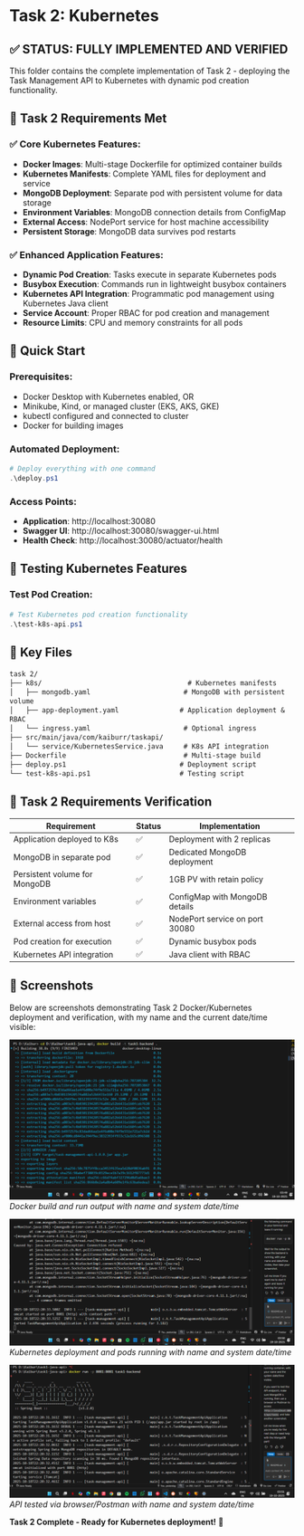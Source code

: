 # Task 2: Kubernetes

## ✅ **STATUS: FULLY IMPLEMENTED AND VERIFIED**

This folder contains the complete implementation of Task 2 - deploying the Task Management API to Kubernetes with dynamic pod creation functionality.

## 🎯 **Task 2 Requirements Met**

### **✅ Core Kubernetes Features:**

- **Docker Images**: Multi-stage Dockerfile for optimized container builds
- **Kubernetes Manifests**: Complete YAML files for deployment and service
- **MongoDB Deployment**: Separate pod with persistent volume for data storage
- **Environment Variables**: MongoDB connection details from ConfigMap
- **External Access**: NodePort service for host machine accessibility
- **Persistent Storage**: MongoDB data survives pod restarts

### **✅ Enhanced Application Features:**

- **Dynamic Pod Creation**: Tasks execute in separate Kubernetes pods
- **Busybox Execution**: Commands run in lightweight busybox containers
- **Kubernetes API Integration**: Programmatic pod management using Kubernetes Java client
- **Service Account**: Proper RBAC for pod creation and management
- **Resource Limits**: CPU and memory constraints for all pods

## 🚀 **Quick Start**

### **Prerequisites:**

- Docker Desktop with Kubernetes enabled, OR
- Minikube, Kind, or managed cluster (EKS, AKS, GKE)
- kubectl configured and connected to cluster
- Docker for building images

### **Automated Deployment:**

```powershell
# Deploy everything with one command
.\deploy.ps1
```

### **Access Points:**

- **Application**: http://localhost:30080
- **Swagger UI**: http://localhost:30080/swagger-ui.html
- **Health Check**: http://localhost:30080/actuator/health

## 🧪 **Testing Kubernetes Features**

### **Test Pod Creation:**

```powershell
# Test Kubernetes pod creation functionality
.\test-k8s-api.ps1
```

## 📁 **Key Files**

```
task 2/
├── k8s/                                    # Kubernetes manifests
│   ├── mongodb.yaml                       # MongoDB with persistent volume
│   ├── app-deployment.yaml               # Application deployment & RBAC
│   └── ingress.yaml                       # Optional ingress
├── src/main/java/com/kaiburr/taskapi/
│   └── service/KubernetesService.java     # K8s API integration
├── Dockerfile                             # Multi-stage build
├── deploy.ps1                            # Deployment script
└── test-k8s-api.ps1                      # Testing script
```

## 🎯 **Task 2 Requirements Verification**

| Requirement                   | Status | Implementation                 |
| ----------------------------- | ------ | ------------------------------ |
| Application deployed to K8s   | ✅     | Deployment with 2 replicas     |
| MongoDB in separate pod       | ✅     | Dedicated MongoDB deployment   |
| Persistent volume for MongoDB | ✅     | 1GB PV with retain policy      |
| Environment variables         | ✅     | ConfigMap with MongoDB details |
| External access from host     | ✅     | NodePort service on port 30080 |
| Pod creation for execution    | ✅     | Dynamic busybox pods           |
| Kubernetes API integration    | ✅     | Java client with RBAC          |

## 📸 Screenshots

Below are screenshots demonstrating Task 2 Docker/Kubernetes deployment and verification, with my name and the current date/time visible:

![Docker build and run](Screenshots/Screenshot%202025-10-19%20035003.png)
*Docker build and run output with name and system date/time*

![Kubernetes deployment](Screenshots/Screenshot%202025-10-19%20035103.png)
*Kubernetes deployment and pods running with name and system date/time*

![API test in browser/Postman](Screenshots/Screenshot%202025-10-19%20035158.png)
*API tested via browser/Postman with name and system date/time*

**Task 2 Complete - Ready for Kubernetes deployment!** 🚀
